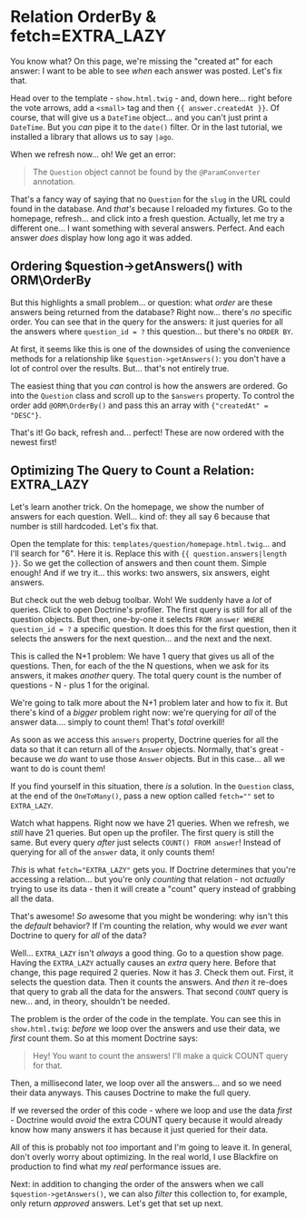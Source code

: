 # Relation OrderBy & fetch=EXTRA_LAZY

You know what? On this page, we're missing the "created at" for each answer: I
want to be able to see *when* each answer was posted. Let's fix that.

Head over to the template - `show.html.twig` - and, down here... right before the
vote arrows, add a `<small>` tag and then `{{ answer.createdAt }}`. Of course, that
will give us  a `DateTime` object... and you can't just print a `DateTime`. But
you *can* pipe it to the `date()` filter. Or in the last tutorial, we installed a
library that allows us to say `|ago`.

When we refresh now... oh! We get an error:

> The `Question` object cannot be found by the `@ParamConverter` annotation.

That's a fancy way of saying that no `Question` for the `slug` in the URL could
found in the database. And *that's* because I reloaded my fixtures. Go to
the homepage, refresh... and click into a fresh question. Actually, let me try a
different one... I want something with several answers. Perfect. And each answer
*does* display how long ago it was added.

## Ordering $question->getAnswers() with ORM\OrderBy

But this highlights a small problem... or question: what *order* are these answers
being returned from the database? Right now... there's *no* specific order. You can
see that in the query for the answers: it just queries for all the answers where
`question_id = ?` this question... but there's no `ORDER BY`.

At first, it seems like this is one of the downsides of using the convenience methods
for a relationship like `$question->getAnswers()`: you don't have a lot of control
over the results. But... that's not entirely true.

The easiest thing that you *can* control is how the answers are ordered. Go into
the `Question` class and scroll up to the `$answers` property. To control the order
add `@ORM\OrderBy()` and pass this an array with `{"createdAt" = "DESC"}`.

That's it! Go back, refresh and... perfect! These are now ordered with the
newest first!

## Optimizing The Query to Count a Relation: EXTRA_LAZY

Let's learn another trick. On the homepage, we show the number of answers
for each question. Well... kind of: they all say 6 because that number is still
hardcoded. Let's fix that.

Open the template for this: `templates/question/homepage.html.twig`... and I'll
search for "6". Here it is. Replace this with `{{ question.answers|length }}`. So
we get the collection of answers and then count them. Simple enough! And if we
try it... this works: two answers, six answers, eight answers.

But check out the web debug toolbar. Woh! We suddenly have a *lot* of queries.
Click to open Doctrine's profiler. The first query is still for all of the question
objects. But then, one-by-one it selects `FROM answer WHERE question_id = ?` a
specific question. It does this for the first question, then it selects the answers
for the next question... and the next and the next.

This is called the N+1 problem: We have 1 query that gives us all of the questions.
Then, for each of the the N questions, when we ask for its answers, it makes
*another* query. The total query count is the number of questions - N - plus 1
for the original.

We're going to talk more about the N+1 problem later and how to fix it. But
there's kind of a *bigger* problem right now: we're querying for *all* of
the answer data.... simply to count them! That's *total* overkill!

As soon as we access this `answers` property, Doctrine queries for all the data
so that it can return all of the `Answer` objects. Normally, that's great - because
we *do* want to use those `Answer` objects. But in this case... all we want to do
is count them!

If you find yourself in this situation, there *is* a solution. In the `Question`
class, at the end of the `OneToMany()`, pass a new option called `fetch=""` set
to `EXTRA_LAZY`.

Watch what happens. Right now we have 21 queries. When we refresh, we *still* have
21 queries. But open up the profiler. The first query is still the same. But
every query *after* just selects `COUNT() FROM answer`! Instead of querying
for all of the `answer` data, it only counts them!

*This* is what `fetch="EXTRA_LAZY"` gets you. If Doctrine determines that you're
accessing a relation... but you're only *counting* that relation - not *actually*
trying to use its data - then it will create a "count" query instead of grabbing
all the data.

That's awesome! *So* awesome that you might be wondering: why isn't this the
*default* behavior? If I'm counting the relation, why would we *ever* want Doctrine
to query for *all* of the data?

Well... `EXTRA_LAZY` isn't *always* a good thing. Go to a question show page. Having
the `EXTRA_LAZY` actually causes an *extra* query here. Before that change, this
page required 2 queries. Now it has *3*. Check them out. First, it selects the
question data. Then it counts the answers. And *then* it re-does that query to
grab all the data for the answers. That second `COUNT` query is new... and,
in theory, shouldn't be needed.

The problem is the order of the code in the template. You can see this in
`show.html.twig`: *before* we loop over the answers and use their data, we *first*
count them. So at this moment Doctrine says:

> Hey! You want to count the answers! I'll make a quick COUNT query for that.

Then, a millisecond later, we loop over all the answers... and so we need their
data anyways. This causes Doctrine to make the full query.

If we reversed the order of this code - where we loop and use the data *first* -
Doctrine would *avoid* the extra COUNT query because it would already know how
many answers it has because it just queried for their data.

All of this is probably not *too* important and I'm going to leave it. In general,
don't overly worry about optimizing. In the real world, I use Blackfire on
production to find what my *real* performance issues are.

Next: in addition to changing the order of the answers when we call
`$question->getAnswers()`, we can also *filter* this collection to, for example,
only return *approved* answers. Let's get that set up next.
